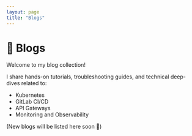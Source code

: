 ```yaml
---
layout: page
title: "Blogs"
---
```


# 📝 Blogs

Welcome to my blog collection!

I share hands-on tutorials, troubleshooting guides, and technical deep-dives related to:
- Kubernetes
- GitLab CI/CD
- API Gateways
- Monitoring and Observability

(New blogs will be listed here soon 🚀)
